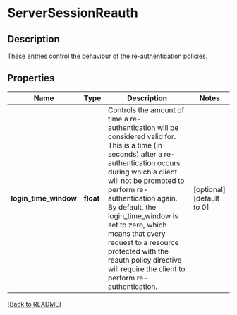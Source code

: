 # ServerSessionReauth

## Description

These entries control the behaviour of the re-authentication policies.


## Properties

Name | Type | Description | Notes
------------ | ------------- | ------------- | -------------
**login\_time\_window** | **float** | Controls the amount of time a re-authentication will be  considered valid for. This is a time (in seconds) after a re-authentication occurs during which a client will not be prompted to perform re-authentication again. By default, the login\_time\_window is set to zero, which means that every request to a resource protected with the reauth  policy directive will require the client to perform  re-authentication.  | [optional] [default to 0]

[[Back to README]](../README.md)



